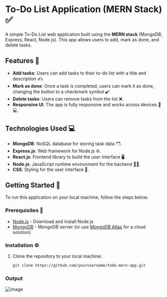 # To-Do List Application (MERN Stack) ✅

A simple To-Do List web application built using the **MERN stack** (MongoDB, Express, React, Node.js). This app allows users to add, mark as done, and delete tasks.

## Features 🎯

- **Add tasks**: Users can add tasks to their to-do list with a title and description ✍️.
- **Mark as done**: Once a task is completed, users can mark it as done, changing the button to a checkmark symbol ✔️.
- **Delete tasks**: Users can remove tasks from the list ❌.
- **Responsive UI**: The app is fully responsive and works across devices 📱💻.

## Technologies Used 💻

- **MongoDB**: NoSQL database for storing task data 🗂️.
- **Express.js**: Web framework for Node.js 🌐.
- **React.js**: Frontend library to build the user interface 🖥️.
- **Node.js**: JavaScript runtime environment for the backend 🧑‍💻.
- **CSS**: Styling for the user interface 🎨.

## Getting Started 🚀

To run this application on your local machine, follow the steps below.

### Prerequisites 🔧

- [Node.js](https://nodejs.org/) - Download and install Node.js
- [MongoDB](https://www.mongodb.com/try/download/community) - MongoDB server (or use [MongoDB Atlas](https://www.mongodb.com/cloud/atlas) for a cloud solution)

### Installation ⚙️

1. Clone the repository to your local machine:

   ```bash
   git clone https://github.com/yourusername/todo-mern-app.git

### Output 
![image](https://github.com/user-attachments/assets/7e851e63-5d74-4877-ae3b-8e0bfcf54330)


